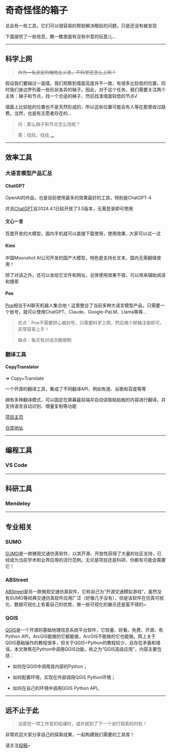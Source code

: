 # 奇奇怪怪的箱子

总会有一些工具，它们可以很容易的帮助解决眼前的问题，只是还没有被发现

下面提供了一些信息，瞧一瞧里面有没有中意的玩意儿...

---

## 科学上网

> ~~作为一名坚定的唯物主义者，不科学还怎么上网？~~

假设我们要越过一面墙，我们观察到墙面高度并不一致，有很多比较低的位置，同时我们身边罗列着一些形状各异的梯子。因此，对于这个任务，我们需要关注两个主体：梯子和节点，找一个合适的梯子，然后找准墙面较低的节点√

墙面上比较低的位置也不是天然形成的，所以这些位置可能会有人等在那里收过路费。当然，也是有志愿者存在的...

> 问：那么梯子和节点怎么找呢？
>
> 答：找找，找找 [...](./ToolsContent/scientific_internet_access.md)

---

## 效率工具

### 大语言模型产品汇总

#### ChatGPT

OpenAI的作品，也是目前使用最多的效果最好的工具，特别是ChatGPT-4

并且[ChatGPT](https://chat.openai.com/)自2024.4.1日起开放了3.5版本，无需登录即可使用

#### 文心一言

百度开发的大模型，国内手机就可以直接下载使用，使用效果...大家可以试一试

#### Kimi

中国Moonshot AI公司开发的国产大模型，特色是支持长文本，国内无需翻墙使用！

除了对话之外，还可以发给它文件和网址，总体使用效果不错，可以用来辅助阅读和搜索

#### Poe

[Poe](https://poe.com/)相当于AI聊天机器人集合地！这里整合了当前多种大语言模型产品，只需要一个账号，就可以使用ChatGPT、Claude、Google-PaLM、Llama等等...

> 优点：Poe不需要担心被封号，只需要科学上网，然后搞个邮箱注册即可，非常容易上手！
>
> 缺点：每天有对话次数限制

###  翻译工具

#### CopyTranslator

$\Rightarrow$ Copy=Translate

一个开源的翻译工具，集成了不同翻译API，例如有道、谷歌和百度等等

拥有多种翻译模式，可以固定在屏幕最前端并自动读取粘贴板的内容进行翻译，并支持语言自动识别、增量复制等功能

[项目主页](https://copytranslator.github.io/)

[仓库地址](https://github.com/CopyTranslator/CopyTranslator)

---

## 编程工具

### VS Code

---

## 科研工具

### Mendeley

---

## 专业相关

### SUMO

[SUMO](./ToolsContent/traffic_tools.md#sumo)是一款微观交通仿真软件，以其开源、开放性获得了大量的社区支持，已经成为当前学术和业界应用的流行范例。无论是项目还是科研，你都有可能会需要它！

### ABStreet

[ABStreet](./ToolsContent/ABstreet_exp.md)是另一款微观交通仿真软件，它称自己为“开源交通模拟游戏”，虽然没有SUMO等经典交通仿真软件应用广泛（好像几乎没有），但是该软件在仿真可视化、数据可视化上有着自己的优势，做一些可视化的展示还是蛮不错的~

### QGIS

[QGIS](./ToolsContent/QGIS_adv_tech.md)是一个开源的基础地理信息系统平台软件，它轻量、好看、免费、开源、有Python API，ArcGIS能做的它都能做，ArcGIS不能做的它也能做。网上关于QGIS基础操作的教程很多，但关于QGIS+Python的教程较少，且存在矛盾和错误。本文聚焦在Python中调用QGIS功能，称之为“QGIS高级应用”，内容主要包括：

* 如何在QGIS中调用其内部的Python；

* 如何配置环境，实现在外部调用QGIS Python环境；

* 如何在自己的环境中调用QGIS Python API。

---

## 远不止于此

> 当感觉一项工作变的枯燥时，或许就到了下一个进行探索的时机！

非常欢迎大家分享自己的探索成果，一起构建我们需要的工具库！

请关注[投稿](contribute.md)~
